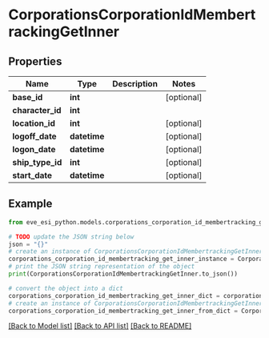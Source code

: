 # CorporationsCorporationIdMembertrackingGetInner


## Properties

Name | Type | Description | Notes
------------ | ------------- | ------------- | -------------
**base_id** | **int** |  | [optional] 
**character_id** | **int** |  | 
**location_id** | **int** |  | [optional] 
**logoff_date** | **datetime** |  | [optional] 
**logon_date** | **datetime** |  | [optional] 
**ship_type_id** | **int** |  | [optional] 
**start_date** | **datetime** |  | [optional] 

## Example

```python
from eve_esi_python.models.corporations_corporation_id_membertracking_get_inner import CorporationsCorporationIdMembertrackingGetInner

# TODO update the JSON string below
json = "{}"
# create an instance of CorporationsCorporationIdMembertrackingGetInner from a JSON string
corporations_corporation_id_membertracking_get_inner_instance = CorporationsCorporationIdMembertrackingGetInner.from_json(json)
# print the JSON string representation of the object
print(CorporationsCorporationIdMembertrackingGetInner.to_json())

# convert the object into a dict
corporations_corporation_id_membertracking_get_inner_dict = corporations_corporation_id_membertracking_get_inner_instance.to_dict()
# create an instance of CorporationsCorporationIdMembertrackingGetInner from a dict
corporations_corporation_id_membertracking_get_inner_from_dict = CorporationsCorporationIdMembertrackingGetInner.from_dict(corporations_corporation_id_membertracking_get_inner_dict)
```
[[Back to Model list]](../README.md#documentation-for-models) [[Back to API list]](../README.md#documentation-for-api-endpoints) [[Back to README]](../README.md)


